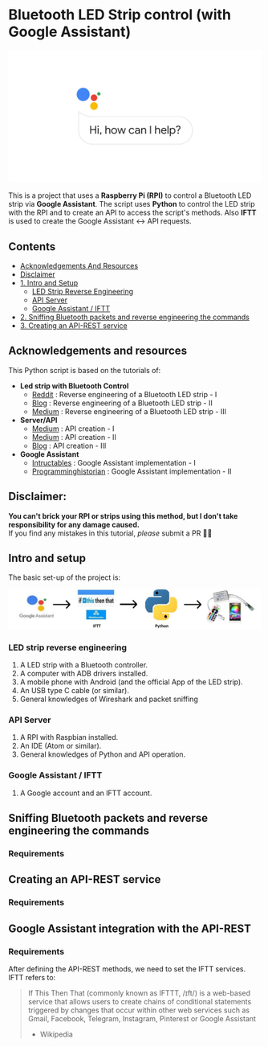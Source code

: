 # Bluetooth LED Strip control (with Google Assistant)

<p align="center">
    <img height="auto" width="auto" src="img/img0.jpg" />
</p>

This is a project that uses a **Raspberry Pi (RPI)** to control a Bluetooth LED strip via **Google Assistant**.
The script uses **Python** to control the LED strip with the RPI and to create an API to access the script's methods.
Also **IFTT** is used to create the Google Assistant <-> API requests.

## Contents

- [Acknowledgements And Resources](#acknowledgements-and-resources)
- [Disclaimer](#disclaimer)
- [1. Intro and Setup](#intro-and-Setup)
  - [LED Strip Reverse Engineering](#led-strip-reverse-engineering)
  - [API Server](#api-server)
  - [Google Assistant / IFTT](#google-assistant-iftt)
- [2. Sniffing Bluetooth packets and reverse engineering the commands](#sniffing-bluetooth-packets-and-reverse-engineering-the-commands)
- [3. Creating an API-REST service](creating-an-api-rest-service)

## Acknowledgements and resources

This Python script is based on the tutorials of:
  - **Led strip with Bluetooth Control**
    - [Reddit](https://www.reddit.com/r/homeassistant/comments/gnjqlp/reverse_engineering_bluetooth_led_strip_light/) : Reverse engineering of a Bluetooth LED strip - I
    - [Blog](http://nilhcem.com/iot/reverse-engineering-bluetooth-led-name-badge) : Reverse engineering of a Bluetooth LED strip - II
    - [Medium](https://medium.com/@urish/reverse-engineering-a-bluetooth-lightbulb-56580fcb7546) : Reverse engineering of a Bluetooth LED strip - III
  - **Server/API**
    - [Medium](https://medium.com/@sidhantpanda/raspberry-pi-home-automation-with-google-assistant-integration-part-1-software-71b3b8904205) : API creation - I
    - [Medium](https://medium.com/sysf/introduction-to-iot-with-raspberry-pi-and-node-js-using-rgb-led-lights-77f4750a5ea9) : API creation - II
    - [Blog](https://blog.miguelgrinberg.com/post/designing-a-restful-api-with-python-and-flask) : API creation - III
  - **Google Assistant**
    - [Intructables](https://www.instructables.com/Google-Home-Raspberry-Pi-Power-Strip/) : Google Assistant implementation - I
    - [Programminghistorian](https://programminghistorian.org/en/lessons/creating-apis-with-python-and-flask#installing-python-and-flask) : Google Assistant implementation - II

## **Disclaimer:**
**You can't brick your RPI or strips using this method, but I don't take responsibility for any damage caused.**  
If you find any mistakes in this tutorial, _please_ submit a PR 👍🏻

## Intro and setup

The basic set-up of the project is:

<p align="center">
    <img height="auto" width="auto" src="img/img1.jpg" />
</p>

### LED strip reverse engineering
1. A LED strip with a Bluetooth controller.
2. A computer with ADB drivers installed.
3. A mobile phone with Android (and the official App of the LED strip).
4. An USB type C cable (or similar).
5. General knowledges of Wireshark and packet sniffing

### API Server
1. A RPI with Raspbian installed.
2. An IDE (Atom or similar).
3. General knowledges of Python and API operation.

### Google Assistant / IFTT
1. A Google account and an IFTT account.

## Sniffing Bluetooth packets and reverse engineering the commands
### Requirements


## Creating an API-REST service
### Requirements

## Google Assistant integration with the API-REST
### Requirements
After defining the API-REST methods, we need to set the IFTT services. IFTT refers to:


> If This Then That (commonly known as IFTTT, /ɪft/) is a web-based service that allows users to create chains of conditional statements triggered by changes that occur within other web services such as Gmail, Facebook, Telegram, Instagram, Pinterest or Google Assistant
> - Wikipedia
